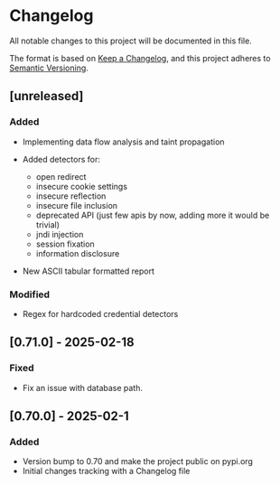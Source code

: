 # Changelog

All notable changes to this project will be documented in this file.

The format is based on [Keep a Changelog](https://keepachangelog.com/en/1.1.0/),
and this project adheres to [Semantic Versioning](https://semver.org/spec/v2.0.0.html).

## [unreleased]

### Added

- Implementing data flow analysis and taint propagation
- Added detectors for:
  - open redirect
  - insecure cookie settings
  - insecure reflection
  - insecure file inclusion
  - deprecated API (just few apis by now, adding more it would be trivial)
  - jndi injection
  - session fixation
  - information disclosure  

- New ASCII tabular formatted report

### Modified

- Regex for hardcoded credential detectors

## [0.71.0] - 2025-02-18

### Fixed

- Fix an issue with database path.

## [0.70.0] - 2025-02-1

### Added

- Version bump to 0.70 and make the project public on pypi.org
- Initial changes tracking with a Changelog file
